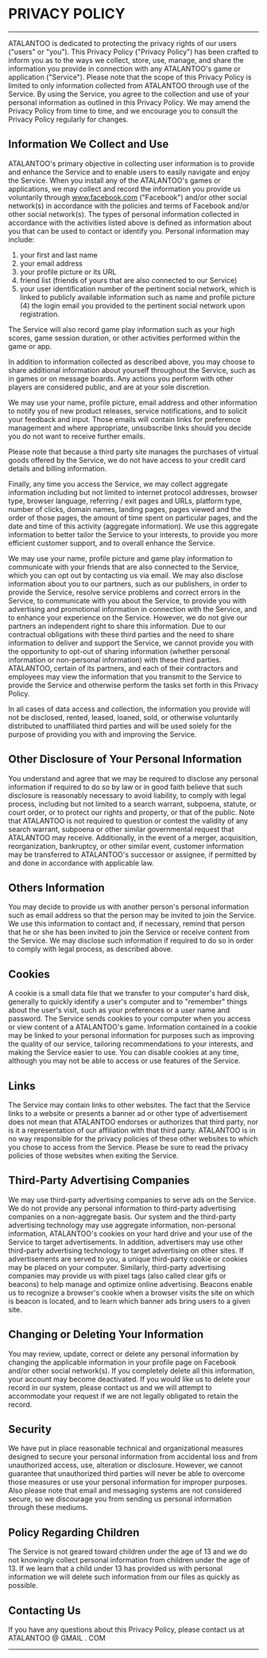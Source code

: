 PRIVACY POLICY
===

---

ATALANTOO is dedicated to protecting the privacy rights of our users ("users" or "you"). This Privacy Policy ("Privacy Policy") has been crafted to inform you as to the ways we collect, store, use, manage, and share the information you provide in connection with any ATALANTOO's game or application ("Service"). Please note that the scope of this Privacy Policy is limited to only information collected from ATALANTOO through use of the Service. By using the Service, you agree to the collection and use of your personal information as outlined in this Privacy Policy. We may amend the Privacy Policy from time to time, and we encourage you to consult the Privacy Policy regularly for changes.

## Information We Collect and Use

ATALANTOO's primary objective in collecting user information is to provide and enhance the Service and to enable users to easily navigate and enjoy the Service. When you install any of the ATALANTOO's games or applications, we may collect and record the information you provide us voluntarily through www.facebook.com ("Facebook") and/or other social network(s) in accordance with the policies and terms of Facebook and/or other social network(s). The types of personal information collected in accordance with the activities listed above is defined as information about you that can be used to contact or identify you. Personal information may include:

1. your first and last name
2. your email address
3. your profile picture or its URL
4. friend list (friends of yours that are also connected to our Service)
5. your user identification number of the pertinent social network, which is linked to publicly available information such as name and profile picture (4) the login email you provided to the pertinent social network upon registration.

The Service will also record game play information such as your high scores, game session duration, or other activities performed within the game or app.

In addition to information collected as described above, you may choose to share additional information about yourself throughout the Service, such as in games or on message boards. Any actions you perform with other players are considered public, and are at your sole discretion.

We may use your name, profile picture, email address and other information to notify you of new product releases, service notifications, and to solicit your feedback and input. Those emails will contain links for preference management and where appropriate, unsubscribe links should you decide you do not want to receive further emails.

Please note that because a third party site manages the purchases of virtual goods offered by the Service, we do not have access to your credit card details and billing information.

Finally, any time you access the Service, we may collect aggregate information including but not limited to internet protocol addresses, browser type, browser language, referring / exit pages and URLs, platform type, number of clicks, domain names, landing pages, pages viewed and the order of those pages, the amount of time spent on particular pages, and the date and time of this activity (aggregate information). We use this aggregate information to better tailor the Service to your interests, to provide you more efficient customer support, and to overall enhance the Service.

We may use your name, profile picture and game play information to communicate with your friends that are also connected to the Service, which you can opt out by contacting us via email. We may also disclose information about you to our partners, such as our publishers, in order to provide the Service, resolve service problems and correct errors in the Service, to communicate with you about the Service, to provide you with advertising and promotional information in connection with the Service, and to enhance your experience on the Service. However, we do not give our partners an independent right to share this information. Due to our contractual obligations with these third parties and the need to share information to deliver and support the Service, we cannot provide you with the opportunity to opt-out of sharing information (whether personal information or non-personal information) with these third parties. ATALANTOO, certain of its partners, and each of their contractors and employees may view the information that you transmit to the Service to provide the Service and otherwise perform the tasks set forth in this Privacy Policy.

In all cases of data access and collection, the information you provide will not be disclosed, rented, leased, loaned, sold, or otherwise voluntarily distributed to unaffiliated third parties and will be used solely for the purpose of providing you with and improving the Service.

## Other Disclosure of Your Personal Information

You understand and agree that we may be required to disclose any personal information if required to do so by law or in good faith believe that such disclosure is reasonably necessary to avoid liability, to comply with legal process, including but not limited to a search warrant, subpoena, statute, or court order, or to protect our rights and property, or that of the public. Note that ATALANTOO is not required to question or contest the validity of any search warrant, subpoena or other similar governmental request that ATALANTOO may receive. Additionally, in the event of a merger, acquisition, reorganization, bankruptcy, or other similar event, customer information may be transferred to ATALANTOO's successor or assignee, if permitted by and done in accordance with applicable law.

## Others Information

You may decide to provide us with another person's personal information such as email address so that the person may be invited to join the Service. We use this information to contact and, if necessary, remind that person that he or she has been invited to join the Service or receive content from the Service. We may disclose such information if required to do so in order to comply with legal process, as described above.

## Cookies

A cookie is a small data file that we transfer to your computer's hard disk, generally to quickly identify a user's computer and to "remember" things about the user's visit, such as your preferences or a user name and password. The Service sends cookies to your computer when you access or view content of a ATALANTOO's game. Information contained in a cookie may be linked to your personal information for purposes such as improving the quality of our service, tailoring recommendations to your interests, and making the Service easier to use. You can disable cookies at any time, although you may not be able to access or use features of the Service.

## Links

The Service may contain links to other websites. The fact that the Service links to a website or presents a banner ad or other type of advertisement does not mean that ATALANTOO endorses or authorizes that third party, nor is it a representation of our affiliation with that third party. ATALANTOO is in no way responsible for the privacy policies of these other websites to which you chose to access from the Service. Please be sure to read the privacy policies of those websites when exiting the Service.

## Third-Party Advertising Companies

We may use third-party advertising companies to serve ads on the Service. We do not provide any personal information to third-party advertising companies on a non-aggregate basis. Our system and the third-party advertising technology may use aggregate information, non-personal information, ATALANTOO's cookies on your hard drive and your use of the Service to target advertisements. In addition, advertisers may use other third-party advertising technology to target advertising on other sites. If advertisements are served to you, a unique third-party cookie or cookies may be placed on your computer. Similarly, third-party advertising companies may provide us with pixel tags (also called clear gifs or beacons) to help manage and optimize online advertising. Beacons enable us to recognize a browser's cookie when a browser visits the site on which is beacon is located, and to learn which banner ads bring users to a given site.

## Changing or Deleting Your Information

You may review, update, correct or delete any personal information by changing the applicable information in your profile page on Facebook and/or other social network(s). If you completely delete all this information, your account may become deactivated. If you would like us to delete your record in our system, please contact us and we will attempt to accommodate your request if we are not legally obligated to retain the record.

## Security

We have put in place reasonable technical and organizational measures designed to secure your personal information from accidental loss and from unauthorized access, use, alteration or disclosure. However, we cannot guarantee that unauthorized third parties will never be able to overcome those measures or use your personal information for improper purposes. Also please note that email and messaging systems are not considered secure, so we discourage you from sending us personal information through these mediums.

## Policy Regarding Children

The Service is not geared toward children under the age of 13 and we do not knowingly collect personal information from children under the age of 13. If we learn that a child under 13 has provided us with personal information we will delete such information from our files as quickly as possible.

## Contacting Us

If you have any questions about this Privacy Policy, please contact us at ATALANTOO @ GMAIL . COM

---
